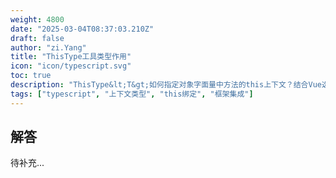 ```yaml
---
weight: 4800
date: "2025-03-04T08:37:03.210Z"
draft: false
author: "zi.Yang"
title: "ThisType工具类型作用"
icon: "icon/typescript.svg"
toc: true
description: "ThisType&lt;T&gt;如何指定对象字面量中方法的this上下文？结合Vue选项式API的this类型增强，说明其实现原理"
tags: ["typescript", "上下文类型", "this绑定", "框架集成"]
---
```


## 解答

待补充...
